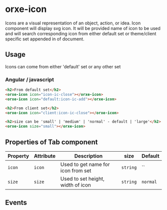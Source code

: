 # orxe-icon

Icons are a visual representation of an object, action, or idea. Icon component will display svg icon. It will be provided name of icon to be used and will search corresponding icon from either default set or theme/client specific set appended in <head> of document.

## Usage

Icons can come from either 'default' set or any other set

### Angular / javascript

```html
<h2>From default set</h2>
<orxe-icon icon="icon-ic-close"></orxe-icon>
<orxe-icon icon="default:icon-ic-add"></orxe-icon>

<h2>From client set</h2>
<orxe-icon icon="client:icon-ic-close"></orxe-icon>

<h2>size can be 'small' | 'medium' | 'normal' - default | 'large'</h2>
<orxe-icon size="small"></orxe-icon>
```

## Properties of Tab component

| Property | Attribute | Description                        | size     | Default  |
| -------- | --------- | ---------------------------------- | -------- | -------- |
| `icon`   | `icon`    | Used to get name for icon from set | `string` | ``       |
| `size`   | `size`    | Used to set height, width of icon  | `string` | `normal` |

## Events

```

```
